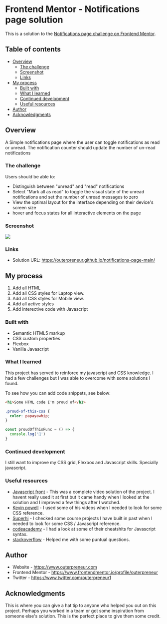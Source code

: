 # Frontend Mentor - Notifications page solution

This is a solution to the [Notifications page challenge on Frontend Mentor](https://www.frontendmentor.io/challenges/notifications-page-DqK5QAmKbC). 

## Table of contents

- [Overview](#overview)
  - [The challenge](#the-challenge)
  - [Screenshot](#screenshot)
  - [Links](#links)
- [My process](#my-process)
  - [Built with](#built-with)
  - [What I learned](#what-i-learned)
  - [Continued development](#continued-development)
  - [Useful resources](#useful-resources)
- [Author](#author)
- [Acknowledgments](#acknowledgments)

## Overview
A Simple notifications page where the user can toggle notifications as read or unread. The notification counter should update the number of un-read notifications
### The challenge

Users should be able to:

- Distinguish between "unread" and "read" notifications
- Select "Mark all as read" to toggle the visual state of the unread notifications and set the number of unread messages to zero
- View the optimal layout for the interface depending on their device's screen size
- hover and focus states for all interactive elements on the page

### Screenshot

![](./screenshot.jpg)


### Links

- Solution URL: https://outerpreneur.github.io/notifications-page-main/

## My process

1. Add all HTML
2. Add all CSS styles for Laptop view.
3. Add all CSS styles for Mobile view.
4. Add all active styles
5. Add interective code with Javascript
### Built with

- Semantic HTML5 markup
- CSS custom properties
- Flexbox
- Vanilla Javascript

### What I learned

This project has served to reinforce my javascript and CSS knowledge. I had a few challenges but I was able to overcome with some solutions I found.

To see how you can add code snippets, see below:

```html
<h1>Some HTML code I'm proud of</h1>
```
```css
.proud-of-this-css {
  color: papayawhip;
}
```
```js
const proudOfThisFunc = () => {
  console.log('🎉')
}
```


### Continued development

I still want to improve my CSS grid, Flexbox and Javascript skills. Specially javascript.


### Useful resources

- [Javascript front](https://www.youtube.com/watch?v=qs_VhlPq5Ik) - This was a complete video solution of the project. I havent really used it at first but it came handy when I looked at the solution and I improved a few things after I watched.
- [Kevin powell](https://www.youtube.com/@KevinPowell) - I used some of his videos when I needed to look for some CSS reference.
- [Superhi](https://www.superhi.com) - I checked some course projects I have built in past when I needed to look for some CSS / Javascript reference.
- [codeacademy](https://www.codeacademy.com) - I had a look at some of their cheatshits for Javascript syntax.
- [stackoverflow](https://www.stackoverflow.com) - Helped me with some puntual questions.



## Author

- Website - https://www.outerpreneur.com
- Frontend Mentor - https://www.frontendmentor.io/profile/outerpreneur
- Twitter - https://www.twitter.com/outerpreneur1


## Acknowledgments

This is where you can give a hat tip to anyone who helped you out on this project. Perhaps you worked in a team or got some inspiration from someone else's solution. This is the perfect place to give them some credit.

